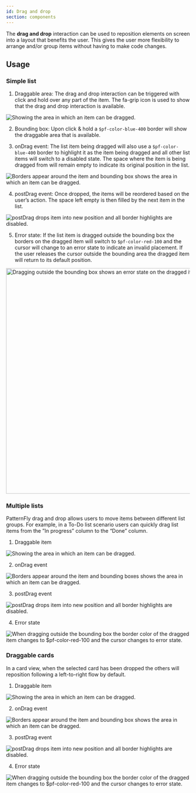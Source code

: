 ```yaml
---
id: Drag and drop
section: components
---
```

The **drag and drop** interaction can be used to reposition elements on screen into a layout that benefits the user. This gives the user more flexibility to arrange and/or group items without having to make code changes.

## Usage
### Simple list
1. Draggable area: The drag and drop interaction can be triggered with click and hold over any part of the item. The fa-grip icon is used to show that the drag and drop interaction is available.

<img src="./img/Simple-list-drag-1.png" alt="Showing the area in which an item can be dragged."/>

2. Bounding box: Upon click & hold a `$pf-color-blue-400` border will show the draggable area that is available. 

3. onDrag event: The list item being dragged will also use a `$pf-color-blue-400` border to highlight it as the item being dragged and all other list items will switch to a disabled state. The space where the item is being dragged from will remain empty to indicate its original position in the list.

<img src="./img/Simple-list-drag-2-3.png" alt="Borders appear around the item and bounding box shows the area in which an item can be dragged."/>

4. postDrag event: Once dropped, the items will be reordered based on the user’s action. The space left empty is then filled by the next item in the list.

<img src="./img/Simple-list-drag-4.png" alt="postDrag drops item into new position and all border highlights are disabled."/>

5. Error state: If the list item is dragged outside the bounding box the borders on the dragged item will switch to `$pf-color-red-100` and the cursor will change to an error state to indicate an invalid placement. If the user releases the cursor outside the bounding area the dragged item will return to its default position.

<img src="./img/simplelist_5.png" alt="Dragging outside the bounding box shows an error state on the dragged item." width="617"/>

### Multiple lists
PatternFly drag and drop allows users to move items between different list groups. For example, in a To-Do list scenario users can quickly drag list items from the ”In progress” column to the “Done” column.

1. Draggable item

<img src="./img/Multiple-list-drag-1.png" alt="Showing the area in which an item can be dragged."/>


2. onDrag event

<img src="./img/Multiple-list-drag-2.png" alt="Borders appear around the item and bounding boxes shows the area in which an item can be dragged."/> 


3. postDrag event

<img src="./img/Multiple-list-drag-3.png" alt="postDrag drops item into new position and all border highlights are disabled."/> 

4. Error state

<img src="./img/Multiple-list-drag-4-error.png" alt="When dragging outside the bounding box the border color of the dragged item changes to $pf-color-red-100 and the cursor changes to error state."/> 





### Draggable cards
In a card view, when the selected card has been dropped the others will reposition following a left-to-right flow by default.

1. Draggable item

<img src="./img/Card-drag-1.png" alt="Showing the area in which an item can be dragged."/>


2. onDrag event

<img src="./img/Card-drag-2.png" alt="Borders appear around the item and bounding box shows the area in which an item can be dragged."/> 


3. postDrag event

<img src="./img/Card-drag-3.png" alt="postDrag drops item into new position and all border highlights are disabled."/> 

4. Error state

<img src="./img/Card-drag-4-error.png" alt="When dragging outside the bounding box the border color of the dragged item changes to $pf-color-red-100 and the cursor changes to error state."/> 

